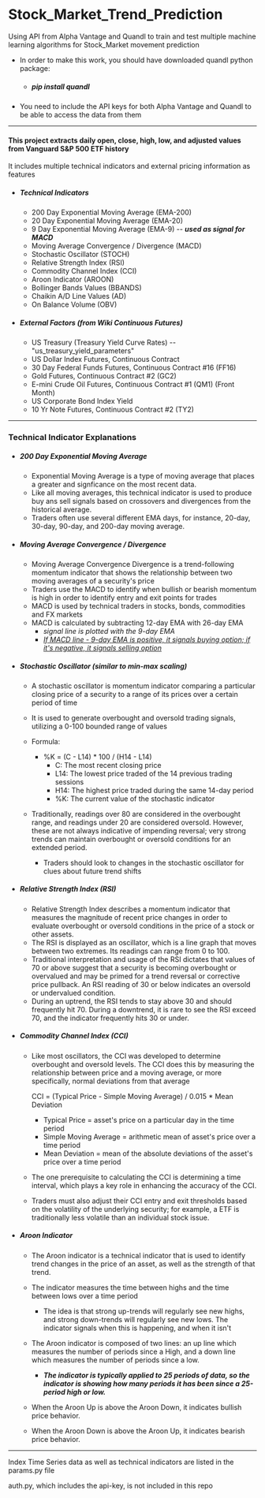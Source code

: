 # Stock_Market_Trend_Prediction
Using API from Alpha Vantage and Quandl to train and test multiple machine learning algorithms for Stock_Market movement prediction

* In order to make this work, you should have downloaded quandl python package:
    * ##### pip install quandl

* You need to include the API keys for both Alpha Vantage and Quandl to be able to access the data from them

***
#### This project extracts daily open, close, high, low, and adjusted values from Vanguard S&P 500 ETF history

It includes multiple technical indicators and external pricing information as features
* ##### Technical Indicators
    
    * 200 Day Exponential Moving Average (EMA-200) 
    * 20 Day Exponential Moving Average (EMA-20) 
    * 9 Day Exponential Moving Average (EMA-9) -- ***used as signal for MACD***
    * Moving Average Convergence / Divergence (MACD) 
    * Stochastic Oscillator (STOCH)
    * Relative Strength Index (RSI) 
    * Commodity Channel Index (CCI)
    * Aroon Indicator (AROON)
    * Bollinger Bands Values (BBANDS) 
    * Chaikin A/D Line Values (AD)
    * On Balance Volume (OBV)
    

* ##### External Factors (from Wiki Continuous Futures)
    * US Treasury (Treasury Yield Curve Rates) --"us_treasury_yield_parameters"
    * US Dollar Index Futures, Continuous Contract 
    * 30 Day Federal Funds Futures, Continuous Contract #16 (FF16) 
    * Gold Futures, Continuous Contract #2 (GC2)
    * E-mini Crude Oil Futures, Continuous Contract #1 (QM1) (Front Month)
    * US Corporate Bond Index Yield
    * 10 Yr Note Futures, Continuous Contract #2 (TY2)
***
### Technical Indicator Explanations 

* ##### 200 Day Exponential Moving Average
    * Exponential Moving Average is a type of moving average that places a greater 
   and signficance on the most recent data.
    * Like all moving averages, this technical indicator is used to produce buy ans sell 
   signals based on crossovers and divergences from the historical average.
    * Traders often use several different EMA days, for instance, 20-day, 30-day, 90-day,
   and 200-day moving average.
   
* ##### Moving Average Convergence / Divergence
    * Moving Average Convergence Divergence is a trend-following momentum indicator that
    shows the relationship between two moving averages of a security's price
    * Traders use the MACD to identify when bullish or bearish momentum is high in order 
    to identify entry and exit points for trades
    * MACD is used by technical traders in stocks, bonds, commodities and FX markets
    * MACD is calculated by subtracting 12-day EMA with 26-day EMA
        * *signal line is plotted with the 9-day EMA*
        * <u>*If MACD line - 9-day EMA is positive, it signals buying option; if it's negative, 
        it signals selling option* </u>
        
* ##### Stochastic Oscillator (similar to min-max scaling)
    * A stochastic oscillator is momentum indicator comparing a particular closing price of
    a security to a range of its prices over a certain period of time
    * It is used to generate overbought and oversold trading signals, utilizing a 0-100
    bounded range of values
    * Formula: 
        * %K = (C - L14) * 100 / (H14 - L14)
            * C: The most recent closing price
            * L14: The lowest price traded of the 14 previous trading sessions
            * H14: The highest price traded during the same 14-day period
            * %K: The current value of the stochastic indicator
       
    * Traditionally, readings over 80 are considered in the overbought range, and readings 
    under 20 are considered oversold. However, these are not always indicative of impending
    reversal; very strong trends can maintain overbought or oversold conditions for an extended
    period.
        * Traders should look to changes in the stochastic oscillator for clues about future 
        trend shifts
   
* ##### Relative Strength Index (RSI)
    * Relative Strength Index describes a momentum indicator that measures the magnitude 
    of recent price changes in order to evaluate overbought or oversold conditions in the 
    price of a stock or other assets.
    * The RSI is displayed as an oscillator, which is a line graph that moves between
    two extremes. Its readings can range from 0 to 100.
    * Traditional interpretation and usage of the RSI dictates that values of 70 or above
    suggest that a security is becoming overbought or overvalued and may be primed for a
    trend reversal or corrective price pullback. An RSI reading of 30 or below indicates an
    oversold or undervalued condition.
    * During an uptrend, the RSI tends to stay above 30 and should frequently hit 70. During
    a downtrend, it is rare to see the RSI exceed 70, and the indicator frequently hits 30
    or under.
 
* ##### Commodity Channel Index (CCI)
    * Like most oscillators, the CCI was developed to determine overbought and oversold levels. 
    The CCI does this by measuring the relationship between price and a moving average, or
    more specifically, normal deviations from that average
    
        CCI = (Typical Price - Simple Moving Average) / 0.015 * Mean Deviation   
        * Typical Price = asset's price on a particular day in the time period
        * Simple Moving Average = arithmetic mean of asset's price over a time period
        * Mean Deviation = mean of the absolute deviations of the asset's price over a 
        time period
        
    * The one prerequisite to calculating the CCI is determining a time interval, which 
    plays a key role in enhancing the accuracy of the CCI.
    * Traders must also adjust their CCI entry and exit thresholds based on the volatility 
    of the underlying security; for example, a ETF is traditionally less volatile than 
    an individual stock issue.
    
* ##### Aroon Indicator
    * The Aroon indicator is a technical indicator that is used to identify trend changes in
    the price of an asset, as well as the strength of that trend.
    * The indicator measures the time between highs and the time between lows over a time
    period
        * The idea is that strong up-trends will regularly see new highs, and strong down-trends
        will regularly see new lows. The indicator signals when this is happening, and when it isn't
        
    * The Aroon indicator is composed of two lines: an up line which measures the number of 
    periods since a High, and a down line which measures the number of periods since a low.
        * ***The indicator is typically applied to 25 periods of data, so the indicator is showing
        how many periods it has been since a 25-period high or low.***
    * When the Aroon Up is above the Aroon Down, it indicates bullish price behavior.
    * When the Aroon Down is above the Aroon Up, it indicates bearish price behavior.
  

***
Index Time Series data as well as technical indicators are listed in the params.py file

auth.py, which includes the api-key, is not included in this repo